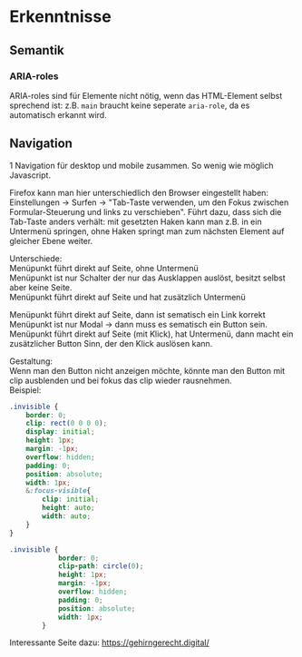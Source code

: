 # Erkenntnisse

## Semantik
### ARIA-roles
ARIA-roles sind für Elemente nicht nötig, wenn das HTML-Element selbst sprechend ist: z.B. `main` braucht keine seperate `aria-role`, da es automatisch erkannt wird.


## Navigation
1 Navigation für desktop und mobile zusammen. So wenig wie möglich Javascript.  
  
Firefox kann man hier unterschiedlich den Browser eingestellt haben: Einstellungen -> Surfen -> "Tab-Taste verwenden, um den Fokus zwischen Formular-Steuerung und links zu verschieben". Führt dazu, dass sich die Tab-Taste anders verhält: mit gesetzten Haken kann man z.B. in ein Untermenü springen, ohne Haken springt man zum nächsten Element auf gleicher Ebene weiter.

Unterschiede:  
Menüpunkt führt direkt auf Seite, ohne Untermenü  
Menüpunkt ist nur Schalter der nur das Ausklappen auslöst, besitzt selbst aber keine Seite.  
Menüpunkt führt direkt auf Seite und hat zusätzlich Untermenü  

Menüpunkt führt direkt auf Seite, dann ist sematisch ein Link <a> korrekt  
Menüpunkt ist nur Modal -> dann muss es sematisch ein Button sein.  
Menüpunkt führt direkt auf Seite (mit Klick), hat Untermenü, dann macht ein zusätzlicher Button Sinn, der den Klick auslösen kann.  


Gestaltung:  
Wenn man den Button nicht anzeigen möchte, könnte man den Button mit clip ausblenden und bei fokus das clip wieder rausnehmen.  
Beispiel:
```scss
.invisible {
	border: 0;
	clip: rect(0 0 0 0);
	display: initial;
	height: 1px;
	margin: -1px;
	overflow: hidden;
	padding: 0;
	position: absolute;
	width: 1px;
	&:focus-visible{
		clip: initial;
		height: auto;
		width: auto;
	}
}
```
```scss
.invisible {
            border: 0;
            clip-path: circle(0);
            height: 1px;
            margin: -1px;
            overflow: hidden;
            padding: 0;
            position: absolute;
            width: 1px;
        }
```
Interessante Seite dazu: https://gehirngerecht.digital/

